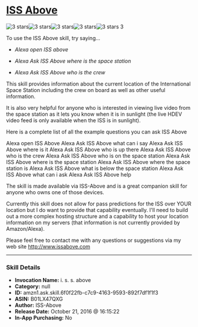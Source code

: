 # [ISS Above](http://alexa.amazon.com/#skills/amzn1.ask.skill.6f0f22fb-c7c9-4163-9593-892f7df1f1f3)
![3 stars](../../images/ic_star_black_18dp_1x.png)![3 stars](../../images/ic_star_black_18dp_1x.png)![3 stars](../../images/ic_star_black_18dp_1x.png)![3 stars](../../images/ic_star_border_black_18dp_1x.png)![3 stars](../../images/ic_star_border_black_18dp_1x.png) 3

To use the ISS Above skill, try saying...

* *Alexa open ISS above*

* *Alexa Ask ISS Above where is the space station*

* *Alexa Ask ISS Above who is the crew*

This skill provides information about the current location of the International Space Station including the crew on board as well as other useful information.    

It is also very helpful for anyone who is interested in viewing live video from the space station as it lets you know when it is in sunlight (the live HDEV video feed is only available when the ISS is in sunlight).

Here is a complete list of all the example questions you can ask ISS Above

Alexa open ISS Above 
Alexa Ask ISS Above what can i say
Alexa Ask ISS Above where is it 
Alexa Ask ISS Above who is up there
Alexa Ask ISS Above who is the crew
Alexa Ask ISS Above who is on the space station
Alexa Ask ISS Above where is the space station
Alexa Ask ISS Above where the space station is
Alexa Ask ISS Above what is below the space station 
Alexa Ask ISS Above what can i ask
Alexa Ask ISS Above help

The skill is made available via ISS-Above and is a great companion skill for anyone who owns one of those devices. 

Currently this skill does not allow for pass predictions for the ISS over YOUR location but I do want to provide that capability eventually.  I'll need to build out a more complex hosting structure and a capability to host your location information on my servers (that information is not currently provided by Amazon/Alexa).  

Please feel free to contact me with any questions or suggestions via my web site http://www.issabove.com

***

### Skill Details

* **Invocation Name:** i. s. s. above
* **Category:** null
* **ID:** amzn1.ask.skill.6f0f22fb-c7c9-4163-9593-892f7df1f1f3
* **ASIN:** B01LX47QXG
* **Author:** ISS-Above
* **Release Date:** October 21, 2016 @ 16:15:22
* **In-App Purchasing:** No
